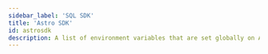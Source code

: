 ```yaml
---
sidebar_label: 'SQL SDK'
title: 'Astro SDK'
id: astrosdk
description: A list of environment variables that are set globally on Astro and cannot be modified.
---
```

